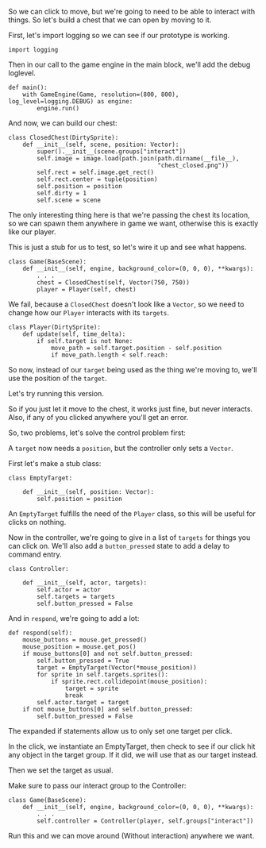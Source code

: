So we can click to move, but we're going to need to be able to interact
with things. So let's build a chest that we can open by moving to it.

First, let's import logging so we can see if our prototype is working.

    import logging

Then in our call to the game engine in the main block, we'll add the
debug loglevel.

    def main():
        with GameEngine(Game, resolution=(800, 800), log_level=logging.DEBUG) as engine:
            engine.run()

And now, we can build our chest:

    class ClosedChest(DirtySprite):
        def __init__(self, scene, position: Vector):
            super().__init__(scene.groups["interact"])
            self.image = image.load(path.join(path.dirname(__file__),
                                              "chest_closed.png"))
            self.rect = self.image.get_rect()
            self.rect.center = tuple(position)
            self.position = position
            self.dirty = 1
            self.scene = scene

The only interesting thing here is that we're passing the chest its
location, so we can spawn them anywhere in game we want, otherwise this
is exactly like our player.

This is just a stub for us to test, so let's wire it up and see what
happens.

    class Game(BaseScene):
        def __init__(self, engine, background_color=(0, 0, 0), **kwargs):
            . . .
            chest = ClosedChest(self, Vector(750, 750))
            player = Player(self, chest)

We fail, because a `ClosedChest` doesn't look like a `Vector`, so we
need  to change how our `Player` interacts with its `targets`.

    class Player(DirtySprite):
        def update(self, time_delta):
            if self.target is not None:
                move_path = self.target.position - self.position
                if move_path.length < self.reach:

So now, instead of our `target` being used as the thing we're moving to,
we'll use the position of the `target`.

Let's try running this version.

So if you just let it move to the chest, it works just fine, but never
interacts. Also, if any of you clicked anywhere you'll get an error.

So, two problems, let's solve the control problem first:

A `target` now needs a `position`, but the controller only sets a
`Vector`.

First let's make a stub class:

    class EmptyTarget:

        def __init__(self, position: Vector):
            self.position = position

An `EmptyTarget` fulfills the need of the `Player` class, so this will
be useful for clicks on nothing.

Now in the controller, we're going to give in a list of `targets` for
things you can click on. We'll also add a `button_pressed` state to add
a delay to command entry.


    class Controller:

        def __init__(self, actor, targets):
            self.actor = actor
            self.targets = targets
            self.button_pressed = False

And in `respond`, we're going to add a lot:

    def respond(self):
        mouse_buttons = mouse.get_pressed()
        mouse_position = mouse.get_pos()
        if mouse_buttons[0] and not self.button_pressed:
            self.button_pressed = True
            target = EmptyTarget(Vector(*mouse_position))
            for sprite in self.targets.sprites():
                if sprite.rect.collidepoint(mouse_position):
                    target = sprite
                    break
            self.actor.target = target
        if not mouse_buttons[0] and self.button_pressed:
            self.button_pressed = False

The expanded if statements allow us to only set one target per click.

In the click, we instantiate an EmptyTarget, then check to see if our
click hit any object in the target group. If it did, we will use that
as our target instead.

Then we set the target as usual.

Make sure to pass our interact group to the Controller:

    class Game(BaseScene):
        def __init__(self, engine, background_color=(0, 0, 0), **kwargs):
            . . .
            self.controller = Controller(player, self.groups["interact"])

Run this and we can move around (Without interaction) anywhere we want.
